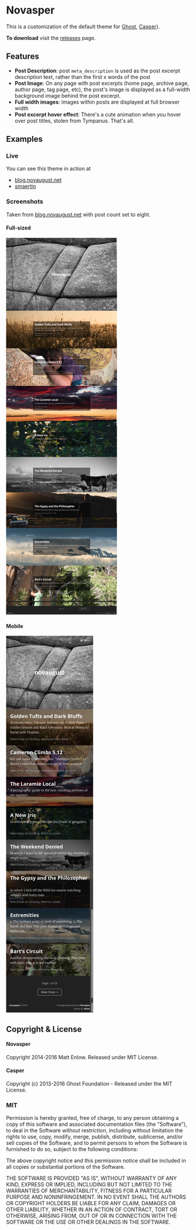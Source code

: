 # Novasper

This is a customization of the default theme for [Ghost](http://github.com/tryghost/ghost/), [Casper](http://github.com/tryghost/casper/)).

**To download** visit the [releases](https://github.com/novaugust/novasper/releases) page.


## Features

- **Post Description**: post `meta_description` is used as the post excerpt description text, rather than the first x words of the post
- **Post Image**: On any page with post excerpts (home page, archive page, author page, tag page, etc), the post's image is displayed as a full-width background image behind the post excerpt.
- **Full width images**: images within posts are displayed at full browser width
- **Post excerpt hover effect**: There's a cute animation when you hover over post titles, stolen from Tympanus. That's all.

## Examples

### Live

You can see this theme in action at

- [blog.novaugust.net](http://blog.novaugust.net)
- [smaertin](http://smaertin.com)

### Screenshots

Taken from [blog.novaugust.net](blog.novaugust.net) with post count set to eight.

#### Full-sized

![](screenshots/fullpage.jpg)

#### Mobile

![](screenshots/mobile.jpg)

## Copyright & License

#### Novasper

Copyright 2014-2016 Matt Enlow. Released under MIT License.

#### Casper

Copyright (c) 2013-2016 Ghost Foundation - Released under the MIT License.

### MIT

Permission is hereby granted, free of charge, to any person obtaining a copy of this software and associated documentation files (the "Software"), to deal in the Software without restriction, including without limitation the rights to use, copy, modify, merge, publish, distribute, sublicense, and/or sell copies of the Software, and to permit persons to whom the Software is furnished to do so, subject to the following conditions:

The above copyright notice and this permission notice shall be included in all copies or substantial portions of the Software.

THE SOFTWARE IS PROVIDED "AS IS", WITHOUT WARRANTY OF ANY KIND, EXPRESS OR IMPLIED, INCLUDING BUT NOT LIMITED TO THE WARRANTIES OF MERCHANTABILITY, FITNESS FOR A PARTICULAR PURPOSE AND
NONINFRINGEMENT. IN NO EVENT SHALL THE AUTHORS OR COPYRIGHT HOLDERS BE LIABLE FOR ANY CLAIM, DAMAGES OR OTHER LIABILITY, WHETHER IN AN ACTION OF CONTRACT, TORT OR OTHERWISE, ARISING FROM, OUT OF OR IN CONNECTION WITH THE SOFTWARE OR THE USE OR OTHER DEALINGS IN THE SOFTWARE.
